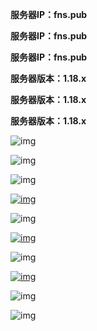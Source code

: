**服务器IP：fns.pub**

**服务器IP：fns.pub**

**服务器IP：fns.pub**

**服务器版本：1.18.x**

**服务器版本：1.18.x**

**服务器版本：1.18.x**

![img](https://thingy.top/view.php/dcf932f6f2628330371696b71f682af4.png)

![img](https://thingy.top/view.php/a2ae0c720af9afcd449c6a03167b65d4.png)

![img](https://thingy.top/view.php/ac617d0a1d0d5bf0ad87b5d6ee5500ca.png)

[![img](https://thingy.top/view.php/e9aad73c74dbe09f543c55774ef19e12.png)](https://afdian.net/@fnstudio)

![img](https://thingy.top/view.php/1e364ede2a8aa8d0d3db21613dccd6c3.png)

[![img](https://thingy.top/view.php/9c7663b7bacd52e5bef1a8c98371e028.png)](https://qun.qq.com/qqweb/qunpro/share?_wv=3&_wwv=128&appChannel=share&inviteCode=lXoXX&from=246610&biz=ka)

![img](https://thingy.top/view.php/25331f4dd2282af6752ffcbe27a620f0.png)

[![img](https://thingy.top/view.php/03c6d90d4da9c1f8e637c3e777bfc0ee.png)](https://qun.qq.com/qqweb/qunpro/share?_wv=3&_wwv=128&appChannel=share&inviteCode=1W93Soj&from=246610&biz=ka)

![img](https://thingy.top/view.php/5cc0b263bb523471bedbb0cc8d8d1c01.png)

![img](https://thingy.top/view.php/d533bd7e9b231f49ef94f22ac71c05e6.png)
